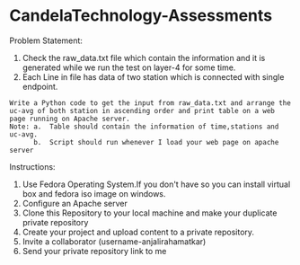 # CandelaTechnology-Assessments

Problem Statement:
  
  1.  Check the raw_data.txt file which contain the information and it is generated while we run the test on layer-4 for some time.
  2.  Each Line in file has data of two station which is connected with single endpoint.
  
    Write a Python code to get the input from raw_data.txt and arrange the uc-avg of both station in ascending order and print table on a web page running on Apache server.
    Note: a.  Table should contain the information of time,stations and uc-avg.
          b.  Script should run whenever I load your web page on apache server





Instructions:

  1.  Use Fedora Operating System.If you don't have so you can install virtual box and fedora iso image on windows.
  2.  Configure an Apache server
  3.  Clone this Repository to your local machine and make your duplicate private repository
  4.  Create your project and upload content to a private repository.
  5.  Invite a collaborator (username-anjalirahamatkar)
  6.  Send your private repository link to me
